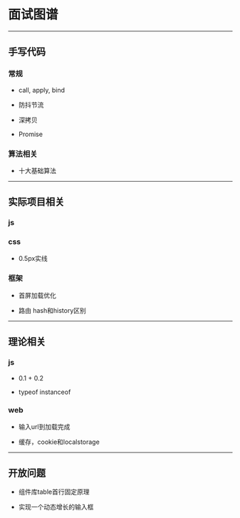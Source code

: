 # 面试图谱

------

## 手写代码

### 常规

- call, apply, bind

- 防抖节流

- 深拷贝

- Promise

### 算法相关

- 十大基础算法

------

## 实际项目相关

### js

### css

- 0.5px实线

### 框架

- 首屏加载优化

- 路由 hash和history区别

------

## 理论相关

### js

- 0.1 + 0.2

- typeof instanceof

### web

- 输入url到加载完成

- 缓存，cookie和localstorage

------

## 开放问题

- 组件库table首行固定原理

- 实现一个动态增长的输入框